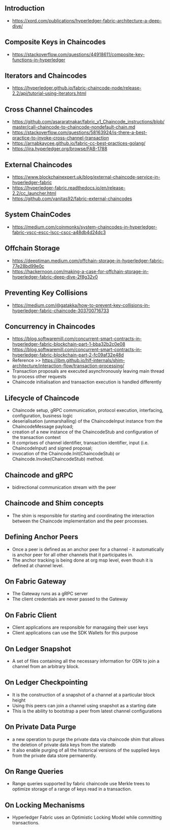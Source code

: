 
## Introduction
- https://xord.com/publications/hyperledger-fabric-architecture-a-deep-dive/

## Composite Keys in Chaincodes
- https://stackoverflow.com/questions/44918611/composite-key-functions-in-hyperledger

## Iterators and Chaincodes
- https://hyperledger.github.io/fabric-chaincode-node/release-2.2/api/tutorial-using-iterators.html

## Cross Channel Chaincodes
- https://github.com/asararatnakar/fabric_v1_Chaincode_instructions/blob/master/call-chaincode-to-chaincode-nondefault-chain.md
- https://stackoverflow.com/questions/58163924/is-there-a-best-practice-to-invoke-cross-channel-transaction
- https://arnabkaycee.github.io/fabric-cc-best-practices-golang/
- https://jira.hyperledger.org/browse/FAB-1788

## External Chaincodes
- https://www.blockchainexpert.uk/blog/external-chaincode-service-in-hyperledger-fabric
- https://hyperledger-fabric.readthedocs.io/en/release-2.2/cc_launcher.html
- https://github.com/vanitas92/fabric-external-chaincodes

## System ChainCodes
- https://medium.com/coinmonks/system-chaincodes-in-hyperledger-fabric-vscc-escc-lscc-cscc-a48db4d24dc3

## Offchain Storage
- https://deeptiman.medium.com/offchain-storage-in-hyperledger-fabric-77e28bd99e0c
- https://hackernoon.com/making-a-case-for-offchain-storage-in-hyperledger-fabric-deep-dive-2f8g32v0

## Preventing Key Collisions
- https://medium.com/@gatakka/how-to-prevent-key-collisions-in-hyperledger-fabric-chaincode-303700716733

## Concurrency in Chaincodes
- https://blog.softwaremill.com/concurrent-smart-contracts-in-hyperledger-fabric-blockchain-part-1-bba32b2c0e08
- https://blog.softwaremill.com/concurrent-smart-contracts-in-hyperledger-fabric-blockchain-part-2-fc09af32e48d
- Reference >> https://ibm.github.io/hlf-internals/shim-architecture/interaction-flow/transaction-processing/
- Transaction proposals are executed asynchronously leaving main thread to process other requests
- Chaincode initialisation and transaction execution is handled differently

## Lifecycle of Chaincode
- Chaincode setup, gRPC communication, protocol execution, interfacing, configuration, business logic
- deserialisation (unmarshalling) of the ChaincodeInput instance from the ChaincodeMessage payload;
- creation of a new instance of the ChaincodeStub and configuration of the transaction context 
- It comprises of channel identifier, transaction identifier, input (i.e. ChaincodeInput) and signed proposal;
- invocation of the Chaincode.Init(ChaincodeStub) or Chaincode.Invoke(ChaincodeStub) method.

## Chaincode and gRPC
- bidirectional communication stream with the peer

## Chaincode and Shim concepts
- The shim is responsible for starting and coordinating the interaction between the Chaincode implementation and the peer processes. 

## Defining Anchor Peers
- Once a peer is defined as an anchor peer for a channel - it automatically is anchor peer for all other channels that it participates in. 
- The anchor tracking is being done at org msp level, even thouh it is defined at channel level.

## On Fabric Gateway
- The Gateway runs as a gRPC server 
- The client credentials are never passed to the Gateway

## On Fabric Client
- Client applications are responsible for managaing their user keys
- Client applications can use the SDK Wallets for this purpose

## On Ledger Snapshot
- A set of files containing all the necessary information for OSN to join a channel from an arbitrary block.

## On Ledger Checkpointing
- It is the construction of a snapshot of a channel at a particular block height
- Using this peers can join a channel using snapshot as a starting date
- This is the ability to bootstrap a peer from latest channel configurations

## On Private Data Purge
- a new operation to purge the private data via chaincode shim that allows the deletion of private data keys from the statedb
- It also enable purging of all the historical versions of the supplied keys from the private data store permanently.

## On Range Queries
- Range queries supported by fabric chaincode use Merkle trees to optimize storage of a range of keys read in a transaction.

## On Locking Mechanisms
- Hyperledger Fabric uses an Optimistic Locking Model while committing transactions.
